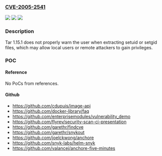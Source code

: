 ### [CVE-2005-2541](https://cve.mitre.org/cgi-bin/cvename.cgi?name=CVE-2005-2541)
![](https://img.shields.io/static/v1?label=Product&message=n%2Fa&color=blue)
![](https://img.shields.io/static/v1?label=Version&message=n%2Fa&color=blue)
![](https://img.shields.io/static/v1?label=Vulnerability&message=n%2Fa&color=brighgreen)

### Description

Tar 1.15.1 does not properly warn the user when extracting setuid or setgid files, which may allow local users or remote attackers to gain privileges.

### POC

#### Reference
No PoCs from references.

#### Github
- https://github.com/cdupuis/image-api
- https://github.com/docker-library/faq
- https://github.com/enterprisemodules/vulnerability_demo
- https://github.com/flyrev/security-scan-ci-presentation
- https://github.com/garethr/findcve
- https://github.com/garethr/snykout
- https://github.com/joelckwong/anchore
- https://github.com/snyk-labs/helm-snyk
- https://github.com/valancej/anchore-five-minutes


